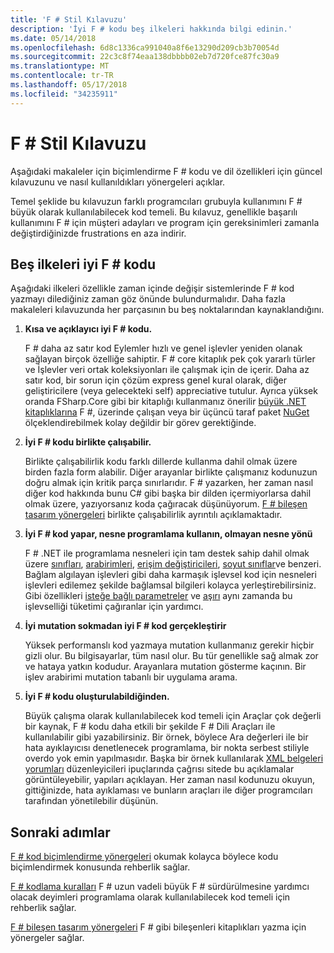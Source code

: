 ```yaml
---
title: 'F # Stil Kılavuzu'
description: 'İyi F # kodu beş ilkeleri hakkında bilgi edinin.'
ms.date: 05/14/2018
ms.openlocfilehash: 6d8c1336ca991040a8f6e13290d209cb3b70054d
ms.sourcegitcommit: 22c3c8f74eaa138dbbbb02eb7d720fce87fc30a9
ms.translationtype: MT
ms.contentlocale: tr-TR
ms.lasthandoff: 05/17/2018
ms.locfileid: "34235911"
---
```

# <a name="f-style-guide"></a>F # Stil Kılavuzu

Aşağıdaki makaleler için biçimlendirme F # kodu ve dil özellikleri için güncel kılavuzunu ve nasıl kullanıldıkları yönergeleri açıklar.

Temel şeklide bu kılavuzun farklı programcıları grubuyla kullanımını F # büyük olarak kullanılabilecek kod temeli. Bu kılavuz, genellikle başarılı kullanımını F # için müşteri adayları ve program için gereksinimleri zamanla değiştirdiğinizde frustrations en aza indirir.

## <a name="five-principles-of-good-f-code"></a>Beş ilkeleri iyi F # kodu

Aşağıdaki ilkeleri özellikle zaman içinde değişir sistemlerinde F # kod yazmayı dilediğiniz zaman göz önünde bulundurmalıdır. Daha fazla makaleleri kılavuzunda her parçasının bu beş noktalarından kaynaklandığını.

1. **Kısa ve açıklayıcı iyi F # kodu.**

    F # daha az satır kod Eylemler hızlı ve genel işlevler yeniden olanak sağlayan birçok özelliğe sahiptir. F # core kitaplık pek çok yararlı türler ve İşlevler veri ortak koleksiyonları ile çalışmak için de içerir. Daha az satır kod, bir sorun için çözüm express genel kural olarak, diğer geliştiricilere (veya gelecekteki self) appreciative tutulur. Ayrıca yüksek oranda FSharp.Core gibi bir kitaplığı kullanmanız önerilir [büyük .NET kitaplıklarına](https://docs.microsoft.com/dotnet/api/) F #, üzerinde çalışan veya bir üçüncü taraf paket [NuGet](https://www.nuget.org/) ölçeklendirebilmek kolay değildir bir görev gerektiğinde.

2. **İyi F # kodu birlikte çalışabilir.**

    Birlikte çalışabilirlik kodu farklı dillerde kullanma dahil olmak üzere birden fazla form alabilir. Diğer arayanlar birlikte çalışmanız kodunuzun doğru almak için kritik parça sınırlarıdır. F # yazarken, her zaman nasıl diğer kod hakkında bunu C# gibi başka bir dilden içermiyorlarsa dahil olmak üzere, yazıyorsanız koda çağıracak düşünüyorum. [F # bileşen tasarım yönergeleri](component-design-guidelines.md) birlikte çalışabilirlik ayrıntılı açıklamaktadır.

3. **İyi F # kod yapar, nesne programlama kullanın, olmayan nesne yönü**

    F # .NET ile programlama nesneleri için tam destek sahip dahil olmak üzere [sınıfları](../language-reference/classes.md), [arabirimleri](../language-reference/interfaces.md), [erişim değiştiricileri](../language-reference/access-control.md), [soyut sınıflar](../language-reference/abstract-classes.md)ve benzeri. Bağlam algılayan işlevleri gibi daha karmaşık işlevsel kod için nesneleri işlevleri edilemez şekilde bağlamsal bilgileri kolayca yerleştirebilirsiniz. Gibi özellikleri [isteğe bağlı parametreler](../language-reference/members/methods.md#optional-arguments) ve [aşırı](../language-reference/members/methods.md#overloaded-methods) aynı zamanda bu işlevselliği tüketimi çağıranlar için yardımcı.

4. **İyi mutation sokmadan iyi F # kod gerçekleştirir**

    Yüksek performanslı kod yazmaya mutation kullanmanız gerekir hiçbir gizli olur. Bu bilgisayarlar, tüm nasıl olur. Bu tür genellikle sağ almak zor ve hataya yatkın kodudur. Arayanlara mutation gösterme kaçının. Bir işlev arabirimi mutation tabanlı bir uygulama arama.

5. **İyi F # kodu oluşturulabildiğinden.**

    Büyük çalışma olarak kullanılabilecek kod temeli için Araçlar çok değerli bir kaynak, F # kodu daha etkili bir şekilde F # Dili Araçları ile kullanılabilir gibi yazabilirsiniz. Bir örnek, böylece Ara değerleri ile bir hata ayıklayıcısı denetlenecek programlama, bir nokta serbest stiliyle overdo yok emin yapılmasıdır. Başka bir örnek kullanılarak [XML belgeleri yorumları](../language-reference/xml-documentation.md) düzenleyicileri ipuçlarında çağrısı sitede bu açıklamalar görüntüleyebilir, yapıları açıklayan. Her zaman nasıl kodunuzu okuyun, gittiğinizde, hata ayıklaması ve bunların araçları ile diğer programcıları tarafından yönetilebilir düşünün.

## <a name="next-steps"></a>Sonraki adımlar

[F # kod biçimlendirme yönergeleri](formatting.md) okumak kolayca böylece kodu biçimlendirmek konusunda rehberlik sağlar.

[F # kodlama kuralları](conventions.md) F # uzun vadeli büyük F # sürdürülmesine yardımcı olacak deyimleri programlama olarak kullanılabilecek kod temeli için rehberlik sağlar.

[F # bileşen tasarım yönergeleri](component-design-guidelines.md) F # gibi bileşenleri kitaplıkları yazma için yönergeler sağlar.
